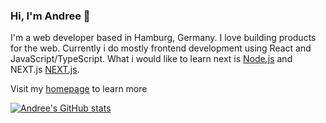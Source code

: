 ### Hi, I'm Andree 👋

I'm a web developer based in Hamburg, Germany. I love building products for the web. Currently i do mostly frontend development using React and JavaScript/TypeScript. What i would like to learn next is [Node.js](https://nodejs.org/en/) and NEXT.js [NEXT.js](https://nextjs.org/).

Visit my [homepage](https://andree-wille.de) to learn more

[![Andree's GitHub stats](https://github-readme-stats.vercel.app/api?username=andreewille)](https://github.com/andreewille/github-readme-stats)

<!--
**AndreeWille/AndreeWille** is a ✨ _special_ ✨ repository because its `README.md` (this file) appears on your GitHub profile.

Here are some ideas to get you started:

- 🔭 I’m currently working on ...
- 🌱 I’m currently learning ...
- 👯 I’m looking to collaborate on ...
- 🤔 I’m looking for help with ...
- 💬 Ask me about ...
- 📫 How to reach me: ...
- 😄 Pronouns: ...
- ⚡ Fun fact: ...
-->
